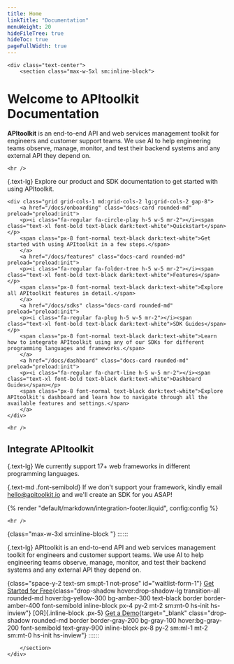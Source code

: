 ```yaml
---
title: Home
linkTitle: "Documentation"
menuWeight: 20
hideFileTree: true
hideToc: true
pageFullWidth: true
---
```


``` =html
<div class="text-center">
    <section class="max-w-5xl sm:inline-block">
```

# Welcome to APItoolkit Documentation

**APItoolkit** is an end-to-end API and web services management toolkit for engineers and customer support teams. We use AI to help engineering teams observe, manage, monitor, and test their backend systems and any external API they depend on.

```=html
<hr />
```

{.text-lg}
Explore our product and SDK documentation to get started with using APItoolkit.

```=html
<div class="grid grid-cols-1 md:grid-cols-2 lg:grid-cols-2 gap-8">
    <a href="/docs/onboarding" class="docs-card rounded-md" preload="preload:init">
    <p><i class="fa-regular fa-circle-play h-5 w-5 mr-2"></i><span class="text-xl font-bold text-black dark:text-white">Quickstart</span></p>
    <span class="px-8 font-normal text-black dark:text-white">Get started with using APItoolkit in a few steps.</span>
    </a>
    <a href="/docs/features" class="docs-card rounded-md" preload="preload:init">
    <p><i class="fa-regular fa-folder-tree h-5 w-5 mr-2"></i><span class="text-xl font-bold text-black dark:text-white">Features</span></p>
    <span class="px-8 font-normal text-black dark:text-white">Explore all APItoolkit features in detail.</span>
    </a>
    <a href="/docs/sdks" class="docs-card rounded-md" preload="preload:init">
    <p><i class="fa-regular fa-plug h-5 w-5 mr-2"></i><span class="text-xl font-bold text-black dark:text-white">SDK Guides</span></p>
    <span class="px-8 font-normal text-black dark:text-white">Learn how to integrate APItoolkit using any of our SDKs for different programming languages and frameworks.</span>
    </a>
    <a href="/docs/dashboard" class="docs-card rounded-md" preload="preload:init">
    <p><i class="fa-regular fa-chart-line h-5 w-5 mr-2"></i><span class="text-xl font-bold text-black dark:text-white">Dashboard Guides</span></p>
    <span class="px-8 font-normal text-black dark:text-white">Explore APItoolkit's dashboard and learn how to navigate through all the available features and settings.</span>
    </a>
</div>
```

```=html
<hr />
```

## Integrate APItoolkit

{.text-lg}
We currently support 17+ web frameworks in different programming languages.

{.text-md .font-semibold}
If we don't support your framework, kindly email <hello@apitoolkit.io> and we'll create an SDK for you ASAP!

{% render "default/markdown/integration-footer.liquid", config:config %}

```=html
<hr />
```

{class="max-w-3xl sm:inline-block "}
::::::

{.text-lg}
APItoolkit is an end-to-end API and web services management toolkit for engineers and customer support teams. We use AI to help engineering teams observe, manage, monitor, and test their backend systems and any external API they depend on.

{class="space-y-2 text-sm sm:pt-1 not-prose" id="waitlist-form-1"}
[Get Started for Free](https://app.apitoolkit.io){class="drop-shadow hover:drop-shadow-lg transition-all rounded-md hover:bg-yellow-300 bg-amber-300 text-black border border-amber-400 font-semibold inline-block px-4 py-2 mt-2 sm:mt-0 hs-init hs-inview"}
[OR]{.inline-block .px-5}
[Get a Demo](https://calendar.app.google/1a4HG5GZYv1sjjZG6){target="_blank" class="drop-shadow rounded-md border border-gray-200 bg-gray-100 hover:bg-gray-200 font-semibold text-gray-900 inline-block px-8 py-2 sm:ml-1 mt-2 sm:mt-0 hs-init hs-inview"}
::::::

```=html
    </section>
</div>
```
